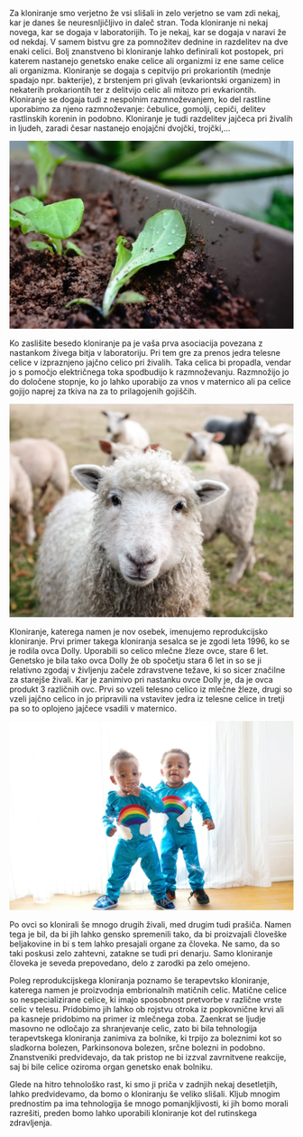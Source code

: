 Za kloniranje smo verjetno že vsi slišali in zelo verjetno se vam zdi nekaj, kar je danes še neuresnljičljivo in daleč stran. Toda kloniranje ni nekaj novega, kar se dogaja v laboratorijih. To je nekaj, kar se dogaja v naravi že od nekdaj. V samem bistvu gre za pomnožitev dednine in razdelitev na dve enaki celici. Bolj znanstveno bi kloniranje lahko definirali kot postopek, pri katerem nastanejo genetsko enake celice ali organizmi iz ene same celice ali organizma. Kloniranje se dogaja s cepitvijo pri prokariontih (mednje spadajo npr. bakterije), z brstenjem pri glivah (evkariontski organizem) in nekaterih prokariontih ter z delitvijo celic ali mitozo pri evkariontih. Kloniranje se dogaja tudi z nespolnim razmnoževanjem, ko del rastline uporabimo za njeno razmnoževanje: čebulice, gomolji, cepiči, delitev rastlinskih korenin in podobno. Kloniranje je tudi razdelitev jajčeca pri živalih in ljudeh, zaradi česar nastanejo enojajčni dvojčki, trojčki,...

<p class="center">
    <img src="/static/img/clanki/rastline.jpg" alt="Rastline">
</p>

Ko zaslišite besedo kloniranje pa je vaša prva asociacija povezana z nastankom živega bitja v laboratoriju. Pri tem gre za prenos jedra telesne celice v izpraznjeno jajčno celico pri živalih. Taka celica bi propadla, vendar jo s pomočjo električnega toka spodbudijo k razmnoževanju. Razmnožijo jo do določene stopnje, ko jo lahko uporabijo za vnos v maternico ali pa celice gojijo naprej za tkiva na za to prilagojenih gojiščih.

<p class="center">
    <img src="/static/img/clanki/ovca.jpg" alt="Ovce">
</p>

Kloniranje, katerega namen je nov osebek, imenujemo reprodukcijsko kloniranje. Prvi primer takega kloniranja sesalca se je zgodi leta 1996, ko se je rodila ovca Dolly. Uporabili so celico mlečne žleze ovce, stare 6 let. Genetsko je bila tako ovca Dolly že ob spočetju stara 6 let in so se ji relativno zgodaj v življenju začele zdravstvene težave, ki so sicer značilne za starejše živali. Kar je zanimivo pri nastanku ovce Dolly je, da je ovca produkt 3 različnih ovc. Prvi so vzeli telesno celico iz mlečne žleze, drugi so vzeli jajčno celico in jo pripravili na vstavitev jedra iz telesne celice in tretji pa so to oplojeno jajčece vsadili v maternico.

<p class="center">
    <img src="/static/img/clanki/dvojcki.jpg" alt="Dvojčki">
</p>

Po ovci so klonirali še mnogo drugih živali, med drugim tudi prašiča. Namen tega je bil, da bi jih lahko gensko spremenili tako, da bi proizvajali človeške beljakovine in bi s tem lahko presajali organe za človeka. Ne samo, da so taki poskusi zelo zahtevni, zatakne se tudi pri denarju. Samo kloniranje človeka je seveda prepovedano, delo z zarodki pa zelo omejeno. 

Poleg reprodukcijskega kloniranja poznamo še terapevtsko kloniranje, katerega namen je proizvodnja embrionalnih matičnih celic. Matične celice so nespecializirane celice, ki imajo sposobnost pretvorbe v različne vrste celic v telesu. Pridobimo jih lahko ob rojstvu otroka iz popkovnične krvi ali pa kasneje pridobimo na primer iz mlečnega zoba. Zaenkrat se ljudje masovno ne odločajo za shranjevanje celic, zato bi bila tehnologija terapevtskega kloniranja zanimiva za bolnike, ki trpijo za boleznimi kot so sladkorna bolezen, Parkinsonova bolezen, srčne bolezni in podobno. Znanstveniki predvidevajo, da tak pristop ne bi izzval zavrnitvene reakcije, saj bi bile celice oziroma organ genetsko enak bolniku. 

Glede na hitro tehnološko rast, ki smo ji priča v zadnjih nekaj desetletjih, lahko predvidevamo, da bomo o kloniranju še veliko slišali. Kljub mnogim prednostim pa ima tehnologija še mnogo pomanjkljivosti, ki jih bomo morali razrešiti, preden bomo lahko uporabili kloniranje kot del rutinskega zdravljenja.
